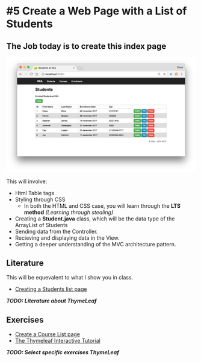 # #5 Create a Web Page with a List of Students
## The Job today is to create this index page

<img src="/students_index.png" />   

This will involve:
* Html Table tags
* Styling through CSS
  * In both the HTML and CSS case, you will learn through the **LTS method** _(Learning through stealing)_ 
* Creating a **Student.java** class, which will be the data type of the ArrayList of Students
* Sending data from the Controller.
* Recieving and displaying data in the View.
* Getting a deeper understanding of the MVC architecture pattern.

## Literature
This will be equevalent to what I show you in class.
* [Creating a Students list page](https://github.com/StudentsAdministration/06_tutorial_students_list)    

_**TODO: Literature about ThymeLeaf**_

## Exercises
* [Create a Course List page](https://github.com/StudentsAdministration/06_exercise_create_courses/blob/master/README.md)
* [The Thymeleaf Interactive Tutorial](http://itutorial.thymeleaf.org/)    

_**TODO: Select specific exercises ThymeLeaf**_


